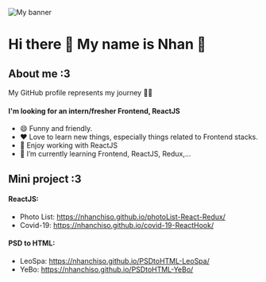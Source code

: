 ![My banner](https://i.imgur.com/HHilwST.jpg)
# Hi there 👋 My name is Nhan 👋
## About me :3
My GitHub profile represents my journey 🏃‍♂️ 
#### I'm looking for an intern/fresher Frontend, ReactJS

- 😄 Funny and friendly.
- ❤ Love to learn new things, especially things related to Frontend stacks.
- 🤔 Enjoy working with ReactJS 
- 🌱 I’m currently learning Frontend, ReactJS, Redux,...

## Mini project :3
#### ReactJS:
- Photo List: https://nhanchiso.github.io/photoList-React-Redux/
- Covid-19: https://nhanchiso.github.io/covid-19-ReactHook/
#### PSD to HTML:
- LeoSpa: https://nhanchiso.github.io/PSDtoHTML-LeoSpa/
- YeBo: https://nhanchiso.github.io/PSDtoHTML-YeBo/ 
